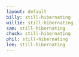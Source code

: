 ```yaml
---
layout: default
billy: still-hibernating
willie: still-hibernating
sam: still-hibernating
chuck: still-hibernating
phil: still-hibernating
lee: still-hibernating
---
```

